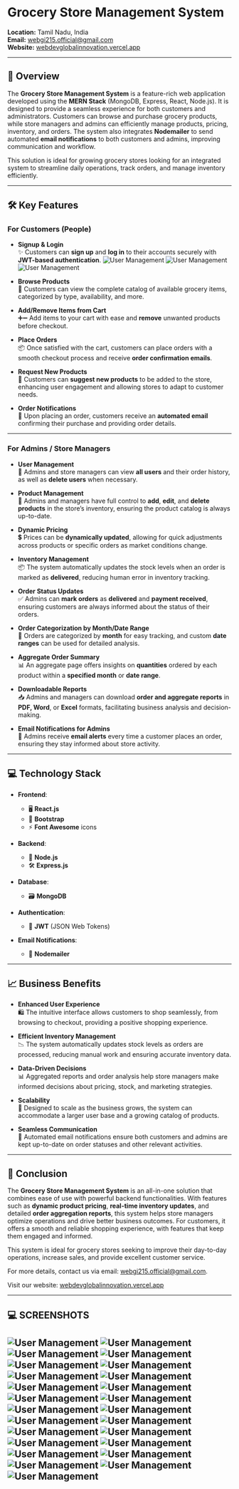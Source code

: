# Grocery Store Management System

**Location:** Tamil Nadu, India  
**Email:** [webgi215.official@gmail.com](mailto:webgi215.official@gmail.com)  
**Website:** [webdevglobalinnovation.vercel.app](https://webdevglobalinnovation.vercel.app)

---

## 📢 Overview

The **Grocery Store Management System** is a feature-rich web application developed using the **MERN Stack** (MongoDB, Express, React, Node.js). It is designed to provide a seamless experience for both customers and administrators. Customers can browse and purchase grocery products, while store managers and admins can efficiently manage products, pricing, inventory, and orders. The system also integrates **Nodemailer** to send automated **email notifications** to both customers and admins, improving communication and workflow.

This solution is ideal for growing grocery stores looking for an integrated system to streamline daily operations, track orders, and manage inventory efficiently.

---

## 🛠 Key Features

### **For Customers (People)**

- **Signup & Login**  
  ✨ Customers can **sign up** and **log in** to their accounts securely with **JWT-based authentication**.
  ![User Management](assests/screenshots/1.png)
  ![User Management](assests/screenshots/2.png)
  ![User Management](assests/screenshots/3.png)

- **Browse Products**  
  🛒 Customers can view the complete catalog of available grocery items, categorized by type, availability, and more.

- **Add/Remove Items from Cart**  
  ➕➖ Add items to your cart with ease and **remove** unwanted products before checkout.

- **Place Orders**  
  📦 Once satisfied with the cart, customers can place orders with a smooth checkout process and receive **order confirmation emails**.

- **Request New Products**  
  📝 Customers can **suggest new products** to be added to the store, enhancing user engagement and allowing stores to adapt to customer needs.

- **Order Notifications**  
  📧 Upon placing an order, customers receive an **automated email** confirming their purchase and providing order details.

---

### **For Admins / Store Managers**

- **User Management**  
  👤 Admins and store managers can view **all users** and their order history, as well as **delete users** when necessary.

- **Product Management**  
  📑 Admins and managers have full control to **add**, **edit**, and **delete products** in the store’s inventory, ensuring the product catalog is always up-to-date.

- **Dynamic Pricing**  
  💲 Prices can be **dynamically updated**, allowing for quick adjustments across products or specific orders as market conditions change.

- **Inventory Management**  
  📦 The system automatically updates the stock levels when an order is marked as **delivered**, reducing human error in inventory tracking.

- **Order Status Updates**  
  ✅ Admins can **mark orders** as **delivered** and **payment received**, ensuring customers are always informed about the status of their orders.

- **Order Categorization by Month/Date Range**  
  📅 Orders are categorized by **month** for easy tracking, and custom **date ranges** can be used for detailed analysis.

- **Aggregate Order Summary**  
  📊 An aggregate page offers insights on **quantities** ordered by each product within a **specified month** or **date range**.

- **Downloadable Reports**  
  📥 Admins and managers can download **order and aggregate reports** in **PDF, Word**, or **Excel** formats, facilitating business analysis and decision-making.

- **Email Notifications for Admins**  
  📧 Admins receive **email alerts** every time a customer places an order, ensuring they stay informed about store activity.

---

## 💻 Technology Stack

- **Frontend**:  
  - 🖥️ **React.js**  
  - 💅 **Bootstrap**  
  - ⚡ **Font Awesome** icons

- **Backend**:  
  - 🚀 **Node.js**  
  - 🛠️ **Express.js**

- **Database**:  
  - 🗃️ **MongoDB**

- **Authentication**:  
  - 🔑 **JWT** (JSON Web Tokens)

- **Email Notifications**:  
  - 📧 **Nodemailer**

---

## 📈 Business Benefits

- **Enhanced User Experience**  
  🛍️ The intuitive interface allows customers to shop seamlessly, from browsing to checkout, providing a positive shopping experience.

- **Efficient Inventory Management**  
  📉 The system automatically updates stock levels as orders are processed, reducing manual work and ensuring accurate inventory data.

- **Data-Driven Decisions**  
  📊 Aggregated reports and order analysis help store managers make informed decisions about pricing, stock, and marketing strategies.

- **Scalability**  
  🌱 Designed to scale as the business grows, the system can accommodate a larger user base and a growing catalog of products.

- **Seamless Communication**  
  📩 Automated email notifications ensure both customers and admins are kept up-to-date on order statuses and other relevant activities.

---

## 📍 Conclusion

The **Grocery Store Management System** is an all-in-one solution that combines ease of use with powerful backend functionalities. With features such as **dynamic product pricing**, **real-time inventory updates**, and detailed **order aggregation reports**, this system helps store managers optimize operations and drive better business outcomes. For customers, it offers a smooth and reliable shopping experience, with features that keep them engaged and informed.

This system is ideal for grocery stores seeking to improve their day-to-day operations, increase sales, and provide excellent customer service.

For more details, contact us via email: [webgi215.official@gmail.com](mailto:webgi215.official@gmail.com).

Visit our website: [webdevglobalinnovation.vercel.app](https://webdevglobalinnovation.vercel.app)

---

## 💻 SCREENSHOTS
  ![User Management](assests/screenshots/1.png)
  ![User Management](assests/screenshots/2.png)
  ![User Management](assests/screenshots/3.png)
  ![User Management](assests/screenshots/4.png)
  ![User Management](assests/screenshots/5.png)
  ![User Management](assests/screenshots/6.png)
  ![User Management](assests/screenshots/7.png)
  ![User Management](assests/screenshots/8.png)
  ![User Management](assests/screenshots/9.png)
  ![User Management](assests/screenshots/10.png)
  ![User Management](assests/screenshots/11.png)
  ![User Management](assests/screenshots/12.png)
  ![User Management](assests/screenshots/13.png)
  ![User Management](assests/screenshots/14.png)
  ![User Management](assests/screenshots/15.png)
  ![User Management](assests/screenshots/16.png)
  ![User Management](assests/screenshots/17.png)
  ![User Management](assests/screenshots/18.png)
  ![User Management](assests/screenshots/19.png)
  ![User Management](assests/screenshots/20.png)
  ![User Management](assests/screenshots/21.png)
  ![User Management](assests/screenshots/22.png)
  ![User Management](assests/screenshots/23.png)
  ![User Management](assests/screenshots/24.png)
  ![User Management](assests/screenshots/25.png) 
---
